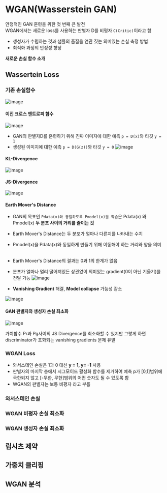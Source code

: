 # WGAN(Wasserstein GAN)
안정적인 GAN 훈련을 위한 첫 번째 큰 발전  
WGAN에서는 새로운 loss를 사용하는 판별자 D를 비평자 ```C(Critic)```이라고 함

- 생성자가 수렴하는 것과 샘플의 품질을 연관 짓는 의미있는 손실 측정 방법
- 최적화 과정의 안정성 향상

**새로운 손실 함수 소개**

## Wassertein Loss
### 기존 손실함수
![image](https://user-images.githubusercontent.com/72767245/104926656-cacfdb00-59e3-11eb-918a-5b8aaaf26aa8.png)


#### 이진 크로스 엔트로피 함수
![image](https://user-images.githubusercontent.com/72767245/104926533-a2e07780-59e3-11eb-9dec-c48de98b71aa.png)
- GAN의 판별자D를 훈련하기 위해 진짜 이미지에 대한 예측 ```p = D(x)```와 타깃 ```y = 1```
- 생성된 이미지에 대한 예측 ```p = D(G(z))```와 타깃 ```y = 0```
![image](https://user-images.githubusercontent.com/72767245/104936492-f3f66880-59ef-11eb-929c-cd03f5bf086e.png)

#### KL-Divergence
![image](https://user-images.githubusercontent.com/72767245/104936798-5a7b8680-59f0-11eb-8a1a-033b55df85ba.png)

#### JS-Divergence
![image](https://user-images.githubusercontent.com/72767245/104936822-636c5800-59f0-11eb-826a-2e0ea347d24b.png)


#### Earth Mover's Distance
- GAN의 목표인 ```Pdata(x)와 동일하도록 Pmodel(x)을 학습```은 Pdata(x) 와 Pmodel(x) **두 분포 사이의 거리를 줄이는 것**
- Earth Mover's Distance는 두 분포가 얼마나 다른지를 나타내는 수치
- Pmodel(x)을 Pdata(x)와 동일하게 만들기 위해 이동해야 하는 거리와 양을 의미
<br><br>
- Earth Mover's Distance의 결과는 0과 1의 한계가 없음
- 분포가 얼마나 멀리 떨어져있든 상관없이 의미있는 gradient(0이 아닌 기울기)를 전달 가능
![image](https://user-images.githubusercontent.com/72767245/104936517-fbb60d00-59ef-11eb-8ca3-dd8aa48322df.png)

- **Vanishing Gradient** 해결, **Model collapse** 가능성 감소

![image](https://user-images.githubusercontent.com/72767245/104936900-7ed76300-59f0-11eb-8640-b5d505ced736.png)


#### GAN 판별자와 생성자 손실 최소화
![image](https://user-images.githubusercontent.com/72767245/104924284-90187380-59e0-11eb-8cb4-b7e638f1577d.png)

가치함수 Pr과 Pg사이의 JS Divergence를 최소화할 수 있지만 그렇게 하면 discriminator가 포화되는 vanishing gradients 문제 유발

### WGAN Loss
- 와서스테인 손실은 1과 0 대신 **y = 1, y= -1** 사용 
- 판별자의 마지막 층에서 시그모이드 활성화 함수를 제거하여 예측 p가 [0,1]범위에 국한되지 않고 [-무한, 무한]범위의 어떤 숫자도 될 수 있도록 함
- WGAN의 판별자는 보통 비평자 라고 부름

### 와서스테인 손실

### WGAN 비평자 손실 최소화

### WGAN 생성자 손실 최소화

## 립시츠 제약

## 가중치 클리핑

## WGAN 분석
